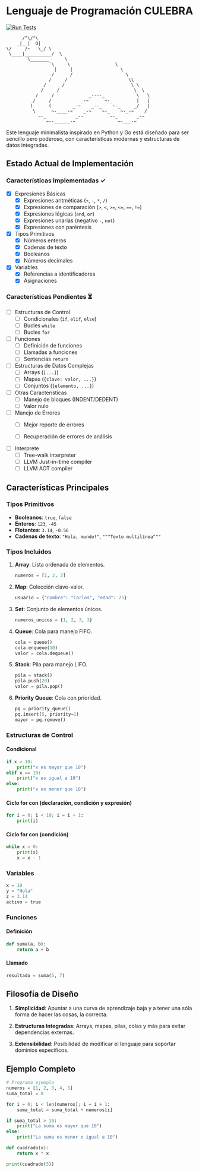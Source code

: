 # Lenguaje de Programación CULEBRA

[![Run Tests](https://github.com/cdgn-coding/culebra/actions/workflows/test.yaml/badge.svg)](https://github.com/cdgn-coding/culebra/actions/workflows/test.yaml)

```
      /^\/^\
    _|__|  O|
\/     /~   \_/ \
 \____|__________/  \
        \_______      \
                `\     \                 \
                  |     |                  \
                 /      /                    \
                /     /                       \\
              /      /                         \ \
             /     /                            \  \
           /     /             _----_            \   \
          /     /           _-~      ~-_         |   |
         (      (        _-~    _--_    ~-_     _/   |
          \      ~-____-~    _-~    ~-_    ~-_-~    /
            ~-_           _-~          ~-_       _-~
               ~--______-~                ~-___-~
```

Este lenguaje minimalista inspirado en Python y Go está diseñado para ser sencillo pero poderoso, con características modernas y estructuras de datos integradas.

## Estado Actual de Implementación

### Características Implementadas ✓
- [x] Expresiones Básicas
  - [x] Expresiones aritméticas (`+`, `-`, `*`, `/`)
  - [x] Expresiones de comparación (`>`, `<`, `>=`, `<=`, `==`, `!=`)
  - [x] Expresiones lógicas (`and`, `or`)
  - [x] Expresiones unarias (negativo `-`, `not`)
  - [x] Expresiones con paréntesis

- [x] Tipos Primitivos
  - [x] Números enteros
  - [x] Cadenas de texto
  - [x] Booleanos
  - [x] Números decimales

- [x] Variables
  - [x] Referencias a identificadores
  - [x] Asignaciones

### Características Pendientes ⏳
- [ ] Estructuras de Control
  - [ ] Condicionales (`if`, `elif`, `else`)
  - [ ] Bucles `while`
  - [ ] Bucles `for`

- [ ] Funciones
  - [ ] Definición de funciones
  - [ ] Llamadas a funciones
  - [ ] Sentencias `return`

- [ ] Estructuras de Datos Complejas
  - [ ] Arrays (`[...]`)
  - [ ] Mapas (`{clave: valor, ...}`)
  - [ ] Conjuntos (`{elemento, ...}`)

- [ ] Otras Características
  - [ ] Manejo de bloques (INDENT/DEDENT)
  - [ ] Valor nulo

- [ ] Manejo de Errores
  - [ ] Mejor reporte de errores
  - [ ] Recuperación de errores de análisis


- [ ] Interprete
  - [ ] Tree-walk interpreter
  - [ ] LLVM Just-in-time compiler
  - [ ] LLVM AOT compiler

## Características Principales

### **Tipos Primitivos**

- **Booleanos**: `true`, `false`
- **Enteros**: `123`, `-45`
- **Flotantes**: `3.14`, `-0.56`
- **Cadenas de texto**: `"Hola, mundo!"`, `"""Texto multilínea"""`

### **Tipos Incluidos**

1. **Array**: Lista ordenada de elementos.

   ```python
   numeros = [1, 2, 3]
   ```

2. **Map**: Colección clave-valor.

   ```python
   usuario = {"nombre": "Carlos", "edad": 25}
   ```

3. **Set**: Conjunto de elementos únicos.

   ```python
   numeros_unicos = {1, 2, 3, 3}
   ```

4. **Queue**: Cola para manejo FIFO.

   ```python
   cola = queue()
   cola.enqueue(10)
   valor = cola.dequeue()
   ```

5. **Stack**: Pila para manejo LIFO.

   ```python
   pila = stack()
   pila.push(20)
   valor = pila.pop()
   ```

6. **Priority Queue**: Cola con prioridad.

   ```python
   pq = priority_queue()
   pq.insert(5, priority=1)
   mayor = pq.remove()
   ```

### **Estructuras de Control**

#### **Condicional**

```python
if x > 10:
    print("x es mayor que 10")
elif x == 10:
    print("x es igual a 10")
else:
    print("x es menor que 10")
```

#### **Ciclo for con (declaración, condición y expresión)**

```python
for i = 0; i < 10; i = i + 1:
    print(i)
```

#### **Ciclo for con (condición)**

```python
while x > 0:
    print(x)
    x = x - 1
```

### **Variables**

```python
x = 10
y = "Hola"
z = 3.14
activo = true
```

### **Funciones**

#### **Definición**

```python
def suma(a, b):
    return a + b
```

#### **Llamado**

```python
resultado = suma(5, 7)
```

## Filosofía de Diseño

1. **Simplicidad**: Apuntar a una curva de aprendizaje baja y a tener una sóla forma de hacer las cosas, la correcta.

2. **Estructuras Integradas**: Arrays, mapas, pilas, colas y más para evitar dependencias externas.

3. **Extensibilidad**: Posibilidad de modificar el lenguaje para soportar dominios específicos.

## Ejemplo Completo

```python
# Programa ejemplo
numeros = [1, 2, 3, 4, 5]
suma_total = 0

for i = 0; i < len(numeros); i = i + 1:
    suma_total = suma_total + numeros[i]

if suma_total > 10:
    print("La suma es mayor que 10")
else:
    print("La suma es menor o igual a 10")

def cuadrado(x):
    return x * x

print(cuadrado(5))
```
